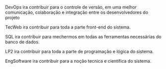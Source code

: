 DevOps ira contribuir para o controle de versão, em uma melhor comunicação, colaboração  e integração entre os desenvolvedores do projeto    

TecWeb ira contribuir para toda a parte front-end do sistema.  

SQL ira contribuir para mechermos em todas as ferramentas necessárias do banco de dados.  

LP2 ira contribuir para toda a parte de programação e lógica do sistema.  

EngSoftware ira contribuir para a noção tecnica e cientifica do sistema.  

